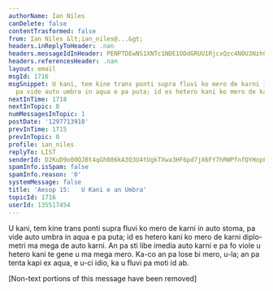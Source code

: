 ```yaml
---
authorName: Ian Niles
canDelete: false
contentTrasformed: false
from: Ian Niles &lt;ian_niles@...&gt;
headers.inReplyToHeader: .nan
headers.messageIdInHeader: PENPTDEwNS1XNTc1NDE1ODdGRUU1RjcxQzc4N0U3NzhCRDAwQHBoeC5nYmw+
headers.referencesHeader: .nan
layout: email
msgId: 1716
msgSnippet: U kani, tem kine trans ponti supra fluvi ko mero de karni in auto stoma,
  pa vide auto umbra in aqua e pa puta; id es hetero kani ko mero de karni diplo-metri
nextInTime: 1718
nextInTopic: 0
numMessagesInTopic: 1
postDate: '1297713918'
prevInTime: 1715
prevInTopic: 0
profile: ian_niles
replyTo: LIST
senderId: D2KuD9o00QJBt4qGh086kA3Q3U4tUgkTXwa3HF6pd7jX6FY7hRWPfnfQYHopFvnE4Q7NQeJICuWHKpC30zCR5xK_05MO4NXo
spamInfo.isSpam: false
spamInfo.reason: '0'
systemMessage: false
title: 'Aesop 15:   U Kani e an Umbra'
topicId: 1716
userId: 135517454
---
```



U kani, tem kine trans ponti supra fluvi ko mero de karni in auto stoma, pa vide auto umbra in aqua e pa puta; id es hetero kani ko mero de karni diplo-metri ma mega de auto karni.  An pa sti libe imedia auto karni e pa fo viole u hetero kani te gene u ma mega mero.  Ka-co an pa lose bi mero, u-la; an pa tenta kapi ex aqua, e u-ci idio, ka u fluvi pa moti id ab. 		 	   		  

[Non-text portions of this message have been removed]


